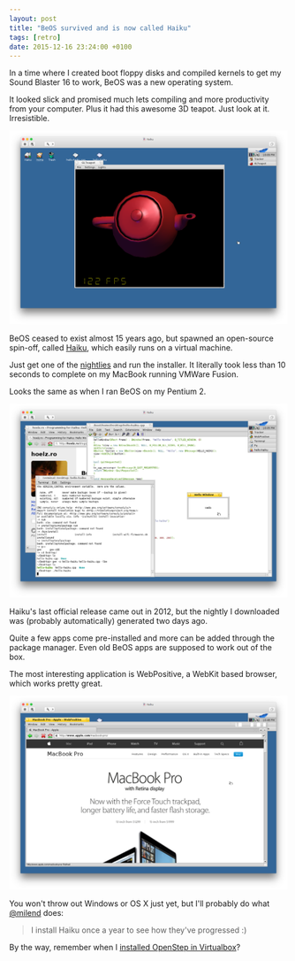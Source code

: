 ```yaml
---
layout: post
title: "BeOS survived and is now called Haiku"
tags: [retro]
date: 2015-12-16 23:24:00 +0100
---
```


In a time where I created boot floppy disks and compiled kernels to get my Sound Blaster 16 to work, BeOS was a new operating system.

It looked slick and promised much lets compiling and more productivity from your computer. Plus it had this awesome 3D teapot. Just look at it. Irresistible.

![Teapot, just look at it](/assets/blog/Screen_Shot_2015-12-16_at_23.29.14.png)

BeOS ceased to exist almost 15 years ago, but spawned an open-source spin-off, called [Haiku](http://www.haiku-os.org), which easily runs on a virtual machine.

Just get one of the [nightlies](https://download.haiku-os.org/nightly-images/x86_gcc2_hybrid/) and run the installer. It literally took less than 10 seconds to complete on my MacBook running VMWare Fusion.

Looks the same as when I ran BeOS on my Pentium 2.

![Haiku](/assets/blog/Screen_Shot_2015-12-16_at_22.05.16.png)

Haiku's last official release came out in 2012, but the nightly I downloaded was (probably automatically) generated two days ago.

Quite a few apps come pre-installed and more can be added through the package manager. Even old BeOS apps are supposed to work out of the box.

The most interesting application is WebPositive, a WebKit based browser, which works pretty great.

![WebPositive showing apple.com](/assets/blog/Screen_Shot_2015-12-17_at_00.07.54.png)

You won't throw out Windows or OS X just yet, but I'll probably do what [@milend](https://twitter.com/milend/status/677221053144375296) does:
> I install Haiku once a year to see how they've progressed :)

By the way, remember when I [installed OpenStep in Virtualbox](https://blog.boyvanamstel.nl/2011/12/fiddling-with-nextstep/)?
